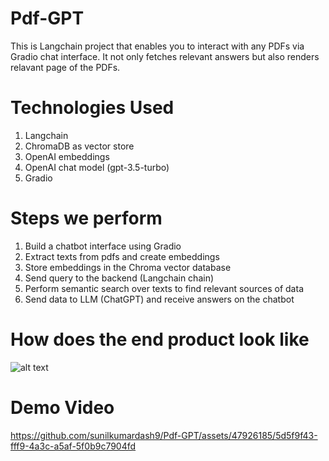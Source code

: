 # Pdf-GPT

This is Langchain project that enables you to interact with any PDFs via Gradio chat interface. It not only fetches relevant answers but also renders relavant page of the PDFs.

# Technologies Used
1. Langchain
2. ChromaDB as vector store
3. OpenAI embeddings
4. OpenAI chat model (gpt-3.5-turbo)
5. Gradio 

# Steps we perform

1. Build a chatbot interface using Gradio
2. Extract texts from pdfs and create embeddings
3. Store embeddings in the Chroma vector database
4. Send query to the backend (Langchain chain)
5. Perform semantic search over texts to find relevant sources of data
6. Send data to LLM (ChatGPT) and receive answers on the chatbot

# How does the end product look like

![alt text](https://github.com/sunilkumardash9/Pdf-GPT/blob/main/Resources/Screenshot%20from%202023-05-10%2022-07-20.png?raw=true)

# Demo Video


https://github.com/sunilkumardash9/Pdf-GPT/assets/47926185/5d5f9f43-fff9-4a3c-a5af-5f0b9c7904fd


